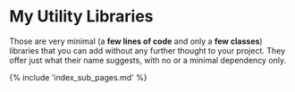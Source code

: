 # My Utility Libraries

Those are very minimal (a **few lines of code** and only a **few classes**) libraries that you can add without any further thought to your project. They offer just what their name suggests, with no or a minimal dependency only.

{% include 'index_sub_pages.md' %}